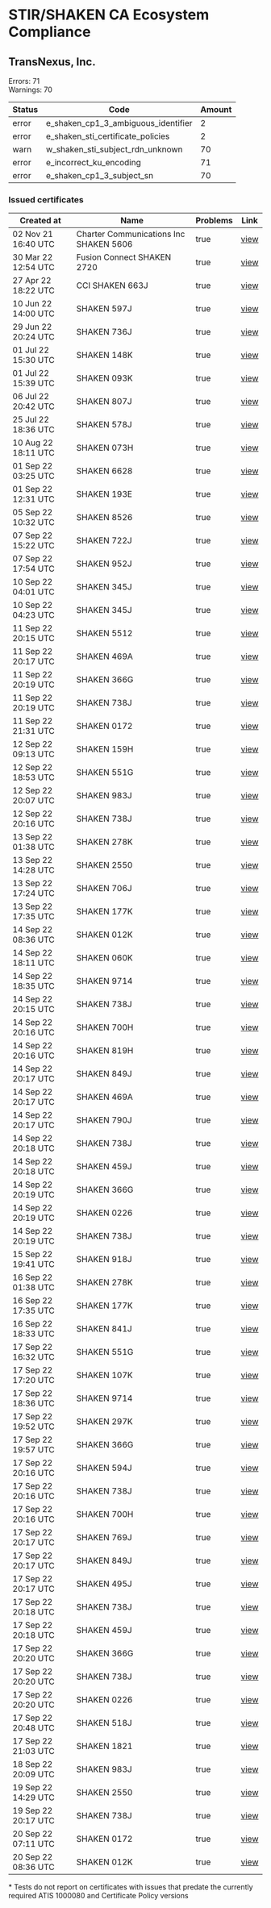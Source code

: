 # STIR/SHAKEN CA Ecosystem Compliance

## TransNexus, Inc.

Errors: 71\
Warnings: 70

| Status | Code | Amount |
|--------|------|--------|
| error | e_shaken_cp1_3_ambiguous_identifier | 2 |
| error | e_shaken_sti_certificate_policies | 2 |
| warn | w_shaken_sti_subject_rdn_unknown | 70 |
| error | e_incorrect_ku_encoding | 71 |
| error | e_shaken_cp1_3_subject_sn | 70 |

### Issued certificates

| Created at | Name | Problems | Link |
|------------|------|----------|------|
| 02 Nov 21 16:40 UTC | Charter Communications Inc SHAKEN 5606 | true | [view](abbd6bca303f79a930d3a14e0d3538c51934a97a%2FREADME.md) |
| 30 Mar 22 12:54 UTC | Fusion Connect SHAKEN 2720 | true | [view](136f6839b2fa440965940ff380d9cde7b053f2d0%2FREADME.md) |
| 27 Apr 22 18:22 UTC | CCI SHAKEN 663J | true | [view](7c0be1458e20b8247bce9338ecbe8322578f807c%2FREADME.md) |
| 10 Jun 22 14:00 UTC | SHAKEN 597J | true | [view](9e8c6e83efe9133df13009a69d1dfbe8801f0a13%2FREADME.md) |
| 29 Jun 22 20:24 UTC | SHAKEN 736J | true | [view](8a1091afcbec190e8877ecdd666ef18c50cb9356%2FREADME.md) |
| 01 Jul 22 15:30 UTC | SHAKEN 148K | true | [view](c442c98ee4491a24afe84a5cd9f6cb796b0b13fd%2FREADME.md) |
| 01 Jul 22 15:39 UTC | SHAKEN 093K | true | [view](b7c53cdd6c33cdfc307a190c91aa1fa149ee319e%2FREADME.md) |
| 06 Jul 22 20:42 UTC | SHAKEN 807J | true | [view](9044b6374dcc93126c54b611f5902cb5a06282d8%2FREADME.md) |
| 25 Jul 22 18:36 UTC | SHAKEN 578J | true | [view](b0affbea73591da4097b4915d92b53818409f67f%2FREADME.md) |
| 10 Aug 22 18:11 UTC | SHAKEN 073H | true | [view](0ae828173955498af37d944351d38f36446db6d6%2FREADME.md) |
| 01 Sep 22 03:25 UTC | SHAKEN 6628 | true | [view](01505cd524c060dffca87d0b043e0be889026713%2FREADME.md) |
| 01 Sep 22 12:31 UTC | SHAKEN 193E | true | [view](b6d72ada27949e72427f323a03e4ddc7e6d2e803%2FREADME.md) |
| 05 Sep 22 10:32 UTC | SHAKEN 8526 | true | [view](6ac4ce12571b65d17136b6ce7b05eebb18115caa%2FREADME.md) |
| 07 Sep 22 15:22 UTC | SHAKEN 722J | true | [view](77c7b8fa1b327c4c7982e0081182a724b33e2adb%2FREADME.md) |
| 07 Sep 22 17:54 UTC | SHAKEN 952J | true | [view](fd0d83ab5780d61813b717586fb5b42adf8c97db%2FREADME.md) |
| 10 Sep 22 04:01 UTC | SHAKEN 345J | true | [view](0317c37f6f53cc9258875de6e11c1f068580cba8%2FREADME.md) |
| 10 Sep 22 04:23 UTC | SHAKEN 345J | true | [view](adf6b3913ae512260a1102aabd66aa3d6183bcc0%2FREADME.md) |
| 11 Sep 22 20:15 UTC | SHAKEN 5512 | true | [view](26a7b0b82ea1e3c7281325b5e6f2907ce3887c3b%2FREADME.md) |
| 11 Sep 22 20:17 UTC | SHAKEN 469A | true | [view](a49d4327ad254972a090cc14de559fd7fbe86842%2FREADME.md) |
| 11 Sep 22 20:19 UTC | SHAKEN 366G | true | [view](8671b256030780fce1ce8b26889a625fc2c4746b%2FREADME.md) |
| 11 Sep 22 20:19 UTC | SHAKEN 738J | true | [view](0579852fa1363af4515602dc413c7db91496d00d%2FREADME.md) |
| 11 Sep 22 21:31 UTC | SHAKEN 0172 | true | [view](db86a05406a3df5e09f611d473147090dc283fad%2FREADME.md) |
| 12 Sep 22 09:13 UTC | SHAKEN 159H | true | [view](cfe3fa6974c7fd3a30060695fd8281194b49dfa2%2FREADME.md) |
| 12 Sep 22 18:53 UTC | SHAKEN 551G | true | [view](29936616316bf818c74c47eb953cb29bcd5a52f2%2FREADME.md) |
| 12 Sep 22 20:07 UTC | SHAKEN 983J | true | [view](bef13b9043c4ae0599bbd64dfea95316a5653f83%2FREADME.md) |
| 12 Sep 22 20:16 UTC | SHAKEN 738J | true | [view](cbef581071e3e24abfa76d3afbb9a5576560b271%2FREADME.md) |
| 13 Sep 22 01:38 UTC | SHAKEN 278K | true | [view](250c184840be60f49d7dc2d3a18a4413bd5c4c78%2FREADME.md) |
| 13 Sep 22 14:28 UTC | SHAKEN 2550 | true | [view](172f8f291b016a315e383eec4405e820e4e56cae%2FREADME.md) |
| 13 Sep 22 17:24 UTC | SHAKEN 706J | true | [view](8c58c1679cf840f228b7d5285f431a25ad4d6562%2FREADME.md) |
| 13 Sep 22 17:35 UTC | SHAKEN 177K | true | [view](16c798a2adaaf6c091fce605e88a59a6e2b1a36f%2FREADME.md) |
| 14 Sep 22 08:36 UTC | SHAKEN 012K | true | [view](58f08c910fcd6d9a70de5cd722b3b8d0ad375977%2FREADME.md) |
| 14 Sep 22 18:11 UTC | SHAKEN 060K | true | [view](56cb563304f2137115707e391ef43a39e67b15c3%2FREADME.md) |
| 14 Sep 22 18:35 UTC | SHAKEN 9714 | true | [view](6076852b11a841b259082fcbcbbc53d773c63558%2FREADME.md) |
| 14 Sep 22 20:15 UTC | SHAKEN 738J | true | [view](d79ee3fd3b8a3ed41c352edf980fd132b3d9f1be%2FREADME.md) |
| 14 Sep 22 20:16 UTC | SHAKEN 700H | true | [view](515e338a9682d1be760fbe91a0fc25636ae77cca%2FREADME.md) |
| 14 Sep 22 20:16 UTC | SHAKEN 819H | true | [view](306a8a9fcab8b5c409259ae647c980febc0ac85e%2FREADME.md) |
| 14 Sep 22 20:17 UTC | SHAKEN 849J | true | [view](67022ea792741e346b2e137ce161fbfd843147a0%2FREADME.md) |
| 14 Sep 22 20:17 UTC | SHAKEN 469A | true | [view](cce4abbdfe1071f8f7f837def5e9988fbdcda30a%2FREADME.md) |
| 14 Sep 22 20:17 UTC | SHAKEN 790J | true | [view](45cd1487b88115b9aba12b9bf2e37d46febf38c8%2FREADME.md) |
| 14 Sep 22 20:18 UTC | SHAKEN 738J | true | [view](26a6fed262840d835bde63dd9fb1a151b4334eba%2FREADME.md) |
| 14 Sep 22 20:18 UTC | SHAKEN 459J | true | [view](8ddc0764c5c4369acfcecdcd4877c4e90576f015%2FREADME.md) |
| 14 Sep 22 20:19 UTC | SHAKEN 366G | true | [view](46b11c828d17bfe5512f6e508a682133a5dc1cc4%2FREADME.md) |
| 14 Sep 22 20:19 UTC | SHAKEN 0226 | true | [view](1e85fe49a10a05b80ea285661f5a549e9d9c9a22%2FREADME.md) |
| 14 Sep 22 20:19 UTC | SHAKEN 738J | true | [view](6ad75b2ea46fb22c3aea2b43d56376a923051437%2FREADME.md) |
| 15 Sep 22 19:41 UTC | SHAKEN 918J | true | [view](5421e08aca5e5e37f571ca93298e3f46be9083c3%2FREADME.md) |
| 16 Sep 22 01:38 UTC | SHAKEN 278K | true | [view](1e191a1718a5922d20077ca6ba7966f6e7bf6f59%2FREADME.md) |
| 16 Sep 22 17:35 UTC | SHAKEN 177K | true | [view](cddbf1051ea33f58fb334aeb9772250f1092f1a3%2FREADME.md) |
| 16 Sep 22 18:33 UTC | SHAKEN 841J | true | [view](0c192df022a558bd1062c189bed20ff3f28a2954%2FREADME.md) |
| 17 Sep 22 16:32 UTC | SHAKEN 551G | true | [view](24ad52a6d1c6b99e822f68ec8d80e8944d24ef19%2FREADME.md) |
| 17 Sep 22 17:20 UTC | SHAKEN 107K | true | [view](2b8be0e8323793f4ba27033e6805808296f98d10%2FREADME.md) |
| 17 Sep 22 18:36 UTC | SHAKEN 9714 | true | [view](9d9b2e8046b3e504d50ac2edbcdbbaa0cc7085e5%2FREADME.md) |
| 17 Sep 22 19:52 UTC | SHAKEN 297K | true | [view](02e13f635c3331127cacd9f02609a87dd3f5eee2%2FREADME.md) |
| 17 Sep 22 19:57 UTC | SHAKEN 366G | true | [view](4496626e8a0b4395ee1bb76719c2b4a634976707%2FREADME.md) |
| 17 Sep 22 20:16 UTC | SHAKEN 594J | true | [view](b054a43149afc080f8d0fc90c06a228a4eaee9c8%2FREADME.md) |
| 17 Sep 22 20:16 UTC | SHAKEN 738J | true | [view](10fc922da670ecec2a5e9be571dd17c4a3ba129c%2FREADME.md) |
| 17 Sep 22 20:16 UTC | SHAKEN 700H | true | [view](a6869746901608b02c96357b2acbfb7996d8c39b%2FREADME.md) |
| 17 Sep 22 20:17 UTC | SHAKEN 769J | true | [view](425c17a9f1ec5cd4ba13160add26997d3428f2a6%2FREADME.md) |
| 17 Sep 22 20:17 UTC | SHAKEN 849J | true | [view](cd344a55822db94f0ee55d1a0a11817bf1698875%2FREADME.md) |
| 17 Sep 22 20:17 UTC | SHAKEN 495J | true | [view](6940c094b2f32da87e2d083c7c6e95cb4a497c09%2FREADME.md) |
| 17 Sep 22 20:18 UTC | SHAKEN 738J | true | [view](66d55a48fd19df14d91d598a09d4df3debaed441%2FREADME.md) |
| 17 Sep 22 20:18 UTC | SHAKEN 459J | true | [view](4d38ef7f05f03f1eb0037fa1c987c3f254e47046%2FREADME.md) |
| 17 Sep 22 20:20 UTC | SHAKEN 366G | true | [view](6f81e951874e437318eb16ca8880dda0d0a3a09c%2FREADME.md) |
| 17 Sep 22 20:20 UTC | SHAKEN 738J | true | [view](c8c80a997c443ffe0d0ef2305142f11007519ef4%2FREADME.md) |
| 17 Sep 22 20:20 UTC | SHAKEN 0226 | true | [view](e6ebbcde8e54175962820e592721e7a7897963a4%2FREADME.md) |
| 17 Sep 22 20:48 UTC | SHAKEN 518J | true | [view](43e0e6c251cd653ebef0c5446375731ee1e801e5%2FREADME.md) |
| 17 Sep 22 21:03 UTC | SHAKEN 1821 | true | [view](d719bde656137409402e16533d9e6d5196bcc604%2FREADME.md) |
| 18 Sep 22 20:09 UTC | SHAKEN 983J | true | [view](d328747ea35f70b26e26c57efcc452c23e23d18a%2FREADME.md) |
| 19 Sep 22 14:29 UTC | SHAKEN 2550 | true | [view](18612b1de9536b401406c9c6b1a6b72412f8be90%2FREADME.md) |
| 19 Sep 22 20:17 UTC | SHAKEN 738J | true | [view](bf6f027eed3fc247d32478d371a63d7aef761a0d%2FREADME.md) |
| 20 Sep 22 07:11 UTC | SHAKEN 0172 | true | [view](56d7d7c31d08fb982b00f04bd4a0a4f8c109e611%2FREADME.md) |
| 20 Sep 22 08:36 UTC | SHAKEN 012K | true | [view](5f1708b029037c976c538f754fd364f57d0bd4fe%2FREADME.md) |

\* Tests do not report on certificates with issues that predate the currently required ATIS 1000080 and Certificate Policy versions
